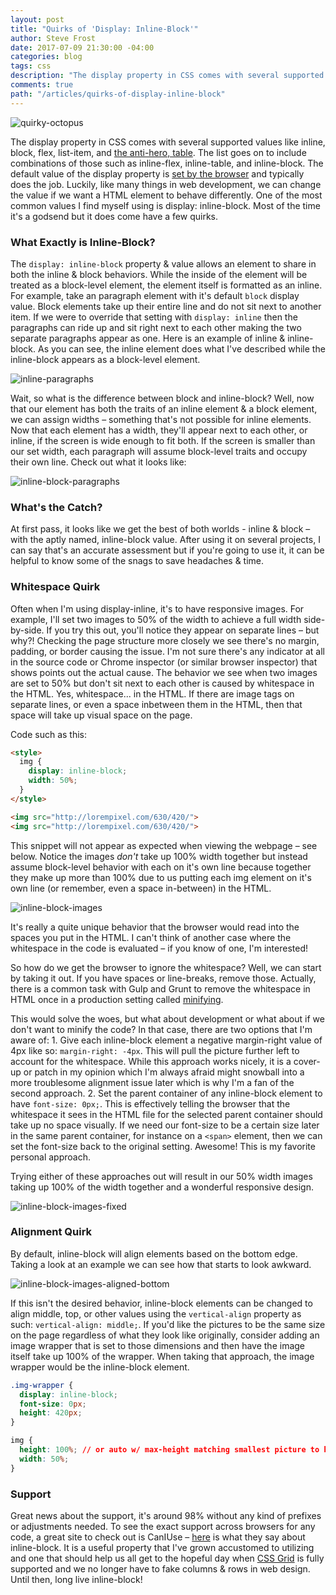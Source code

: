 ```yaml
---
layout: post
title: "Quirks of 'Display: Inline-Block'"
author: Steve Frost
date: 2017-07-09 21:30:00 -04:00
categories: blog
tags: css
description: "The display property in CSS comes with several supported values like inline, block, flex, list-item, and the anti-hero, table. The list goes on to include combinations of those such as inline-flex, inline-table, and inline-block. The default value of the display property is set by the browser and typically does the job. Luckily, like many things in web development, we can change the value if we want a HTML element to behave differently. One of the most common values I find myself using is display: inline-block. Most of the time it's a godsend but it does come have a few quirks."
comments: true
path: "/articles/quirks-of-display-inline-block"
---
```


![quirky-octopus](/assets/img/blogs/inlineblock0.jpg)

The display property in CSS comes with several supported values like inline, block, flex, list-item, and [the anti-hero, table](https://colintoh.com/blog/display-table-anti-hero). The list goes on to include combinations of those such as inline-flex, inline-table, and inline-block. The default value of the display property is [set by the browser](https://github.com/sw4/revert.css) and typically does the job. Luckily, like many things in web development, we can change the value if we want a HTML element to behave differently. One of the most common values I find myself using is display: inline-block. Most of the time it's a godsend but it does come have a few quirks.

### What Exactly is Inline-Block?
The `display: inline-block` property & value allows an element to share in both the inline & block behaviors. While the inside of the element will be treated as a block-level element, the element itself is formatted as an inline. For example, take an paragraph element with it's default `block` display value. Block elements take up their entire line and do not sit next to another item. If we were to override that setting with `display: inline` then the paragraphs can ride up and sit right next to each other making the two separate paragraphs appear as one. Here is an example of inline & inline-block. As you can see, the inline element does what I've described while the inline-block appears as a block-level element.

![inline-paragraphs](/assets/img/blogs/inlineblock1.jpg)

Wait, so what is the difference between block and inline-block? Well, now that our element has both the traits of an inline element & a block element, we can assign widths – something that's not possible for inline elements. Now that each element has a width, they'll appear next to each other, or inline, if the screen is wide enough to fit both. If the screen is smaller than our set width, each paragraph will assume block-level traits and occupy their own line. Check out what it looks like:

![inline-block-paragraphs](/assets/img/blogs/inlineblock2.gif)

### What's the Catch?
At first pass, it looks like we get the best of both worlds - inline & block – with the aptly named, inline-block value. After using it on several projects, I can say that's an accurate assessment but if you're going to use it, it can be helpful to know some of the snags to save headaches & time.

### Whitespace Quirk
Often when I'm using display-inline, it's to have responsive images. For example, I'll set two images to 50% of the width to achieve a full width side-by-side. If you try this out, you'll notice they appear on separate lines – but why?! Checking the page structure more closely we see there's no margin, padding, or border causing the issue. I'm not sure there's any indicator at all in the source code or Chrome inspector (or similar browser inspector) that shows points out the actual cause. The behavior we see when two images are set to 50% but don't sit next to each other is caused by whitespace in the HTML. Yes, whitespace... in the HTML. If there are image tags on separate lines, or even a space inbetween them in the HTML, then that space will take up visual space on the page.

Code such as this:
```html
<style>
  img {
    display: inline-block;
    width: 50%;
  }
</style>

<img src="http://lorempixel.com/630/420/">
<img src="http://lorempixel.com/630/420/">
```

This snippet will not appear as expected when viewing the webpage – see below. Notice the images _don't_ take up 100% width together but instead assume block-level behavior with each on it's own line because together they make up more than 100% due to us putting each img element on it's own line (or remember, even a space in-between) in the HTML.

![inline-block-images](/assets/img/blogs/inlineblock3.jpg)

It's really a quite unique behavior that the browser would read into the spaces you put in the HTML. I can't think of another case where the whitespace in the code is evaluated – if you know of one, I'm interested!

So how do we get the browser to ignore the whitespace? Well, we can start by taking it out. If you have spaces or line-breaks, remove those. Actually, there is a common task with Gulp and Grunt to remove the whitespace in HTML once in a production setting called [minifying](https://blog.stackpath.com/glossary/minification/). 

This would solve the woes, but what about development or what about if we don't want to minify the code? In that case, there are two options that I'm aware of:
    1. Give each inline-block element a negative margin-right value of 4px like so: `margin-right: -4px`. This will pull the picture further left to account for the whitespace. While this approach works nicely, it is a cover-up or patch in my opinion which I'm always afraid might snowball into a more troublesome alignment issue later which is why I'm a fan of the second approach.
    2. Set the parent container of any inline-block element to have `font-size: 0px;`. This is effectively telling the browser that the whitespace it sees in the HTML file for the selected parent container should take up no space visually. If we need our font-size to be a certain size later in the same parent container, for instance on a `<span>` element, then we can set the font-size back to the original setting. Awesome! This is my favorite personal approach.

Trying either of these approaches out will result in our 50% width images taking up 100% of the width together and a wonderful responsive design.

![inline-block-images-fixed](/assets/img/blogs/inlineblock4.jpg)

### Alignment Quirk

By default, inline-block will align elements based on the bottom edge. Taking a look at an example we can see how that starts to look awkward.

![inline-block-images-aligned-bottom](/assets/img/blogs/inlineblock5.jpg)

If this isn't the desired behavior, inline-block elements can be changed to align middle, top, or other values using the `vertical-align` property as such: `vertical-align: middle;`. If you'd like the pictures to be the same size on the page regardless of what they look like originally, consider adding an image wrapper that is set to those dimensions and then have the image itself take up 100% of the wrapper. When taking that approach, the image wrapper would be the inline-block element.

```css
.img-wrapper {
  display: inline-block;
  font-size: 0px;
  height: 420px;
}

img {
  height: 100%; // or auto w/ max-height matching smallest picture to keep proportion
  width: 50%;
}
```

### Support
Great news about the support, it's around 98% without any kind of prefixes or adjustments needed. To see the exact support across browsers for any code, a great site to check out is CanIUse – [here](https://caniuse.com/#feat=inline-block) is what they say about inline-block. It is a useful property that I've grown accustomed to utilizing and one that should help us all get to the hopeful day when [CSS Grid](http://jensimmons.com/post/feb-27-2017/learn-css-grid) is fully supported and we no longer have to fake columns & rows in web design. Until then, long live inline-block!
